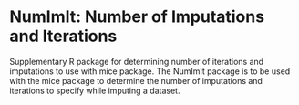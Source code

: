 # NumImIt: Number of Imputations and Iterations
 Supplementary R package for determining number of iterations and imputations to use with mice package.
  The NumImIt package is to be used with the mice package to determine the number of imputations and iterations to specify while imputing a dataset.
